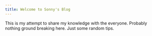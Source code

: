 ```yaml
---
title: Welcome to Sonny's Blog
---
```


This is my attempt to share my knowledge with the everyone.  Probably nothing ground breaking here.  Just some random tips.
